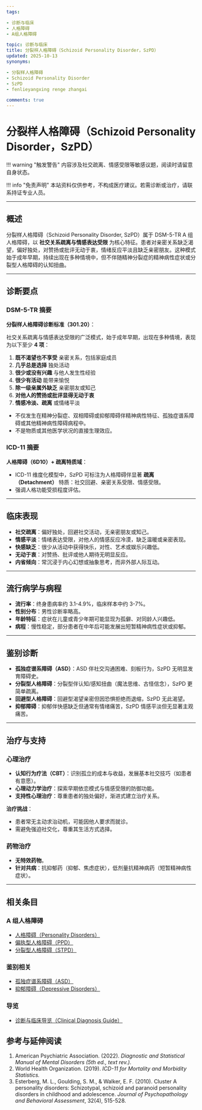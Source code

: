 ```yaml
---
tags:

- 诊断与临床
- 人格障碍
- A组人格障碍

topic: 诊断与临床
title: 分裂样人格障碍（Schizoid Personality Disorder，SzPD）
updated: 2025-10-13
synonyms:

- 分裂样人格障碍
- Schizoid Personality Disorder
- SzPD
- fenlieyangxing renge zhangai

comments: true
---
```


# 分裂样人格障碍（Schizoid Personality Disorder，SzPD）

!!! warning "触发警告"
    内容涉及社交疏离、情感受限等敏感议题，阅读时请留意自身状态。

!!! info "免责声明"
    本站资料仅供参考，不构成医疗建议。若需诊断或治疗，请联系持证专业人员。

---

## 概述

分裂样人格障碍（Schizoid Personality Disorder, SzPD）属于 DSM-5-TR A 组人格障碍，以 **社交关系疏离与情感表达受限** 为核心特征。患者对亲密关系缺乏渴望，偏好独处，对赞扬或批评无动于衷，情绪反应平淡且缺乏亲密朋友。这种模式始于成年早期，持续出现在多种情境中，但不伴随精神分裂症的精神病性症状或分裂型人格障碍的认知扭曲。

---

## 诊断要点

### DSM-5-TR 摘要

**分裂样人格障碍诊断标准（301.20）**：

社交关系疏离与情感表达受限的广泛模式，始于成年早期，出现在多种情境，表现为以下至少 **4 项**：

1. **既不渴望也不享受** 亲密关系，包括家庭成员
2. **几乎总是选择** 独处活动
3. **很少或没有兴趣** 与他人发生性经验
4. **很少有活动** 能带来愉悦
5. **除一级亲属外缺乏** 亲密朋友或知己
6. **对他人的赞扬或批评显得无动于衷**
7. **情感冷淡、疏离** 或情绪平淡

- 不仅发生在精神分裂症、双相障碍或抑郁障碍伴精神病性特征、孤独症谱系障碍或其他精神病性障碍病程中。
- 不是物质或其他医学状况的直接生理效应。

### ICD-11 摘要

**人格障碍（6D10）+ 疏离特质域**：

- ICD-11 维度化模型中，SzPD 可标注为人格障碍伴显著 **疏离（Detachment）** 特质：社交回避、亲密关系受限、情感受限。
- 强调人格功能受损程度评估。

---

## 临床表现

- **社交疏离**：偏好独处，回避社交活动，无亲密朋友或知己。
- **情感平淡**：情绪表达受限，对他人的情感反应冷漠，缺乏温暖或亲密表现。
- **快感缺乏**：很少从活动中获得快乐，对性、艺术或娱乐兴趣低。
- **无动于衷**：对赞扬、批评或他人期待无明显反应。
- **内省倾向**：常沉浸于内心幻想或抽象思考，而非外部人际互动。

---

## 流行病学与病程

- **流行率**：终身患病率约 3.1-4.9%，临床样本中约 3-7%。
- **性别分布**：男性诊断率略高。
- **年龄特征**：症状在儿童或青少年期可能显现为孤僻、对同龄人兴趣低。
- **病程**：慢性稳定，部分患者在中年后可能发展出短暂精神病性症状或抑郁。

---

## 鉴别诊断

- **孤独症谱系障碍（ASD）**：ASD 伴社交沟通困难、刻板行为，SzPD 无明显发育障碍史。
- **分裂型人格障碍**：分裂型伴认知/感知扭曲（魔法思维、古怪信念），SzPD 更简单疏离。
- **回避型人格障碍**：回避型渴望亲密但因恐惧拒绝而退缩，SzPD 无此渴望。
- **抑郁障碍**：抑郁伴快感缺乏但通常有情绪痛苦，SzPD 情感平淡但无显著主观痛苦。

---

## 治疗与支持

### 心理治疗

- **认知行为疗法（CBT）**：识别孤立的成本与收益，发展基本社交技巧（如患者有意愿）。
- **心理动力学治疗**：探索早期依恋模式与情感受限的防御功能。
- **支持性心理治疗**：尊重患者的独处偏好，渐进式建立治疗关系。

**治疗挑战**：

- 患者常无主动求治动机，可能因他人要求而就诊。
- 需避免强迫社交化，尊重其生活方式选择。

### 药物治疗

- **无特效药物**。
- **针对共病**：抗抑郁药（抑郁、焦虑症状），低剂量抗精神病药（短暂精神病性症状）。

---

## 相关条目

### A 组人格障碍

- [人格障碍（Personality Disorders）](Personality-Disorders.md)
- [偏执型人格障碍（PPD）](Paranoid-Personality-Disorder-PPD.md)
- [分裂型人格障碍（STPD）](Schizotypal-Personality-Disorder-STPD.md)

### 鉴别相关

- [孤独症谱系障碍（ASD）](Autism-Spectrum-Disorder.md)
- [抑郁障碍（Depressive Disorders）](Depressive-Disorders.md)

### 导览

- [诊断与临床导览（Clinical Diagnosis Guide）](Clinical-Diagnosis-Guide.md)

## 参考与延伸阅读

1. American Psychiatric Association. (2022). *Diagnostic and Statistical Manual of Mental Disorders (5th ed., text rev.).*
2. World Health Organization. (2019). *ICD-11 for Mortality and Morbidity Statistics.*
3. Esterberg, M. L., Goulding, S. M., & Walker, E. F. (2010). Cluster A personality disorders: Schizotypal, schizoid and paranoid personality disorders in childhood and adolescence. *Journal of Psychopathology and Behavioral Assessment*, 32(4), 515-528.
